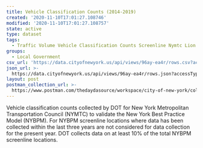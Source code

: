 ```yaml
---
title: Vehicle Classification Counts (2014-2019)
created: '2020-11-10T17:01:27.108746'
modified: '2020-11-10T17:01:27.108757'
state: active
type: dataset
tags:
  - Traffic Volume Vehicle Classification Counts Screenline Nymtc Lion
groups:
  - Local Government
csv_url: 'https://data.cityofnewyork.us/api/views/96ay-ea4r/rows.csv?accessType=DOWNLOAD'
json_url: >-
  https://data.cityofnewyork.us/api/views/96ay-ea4r/rows.json?accessType=DOWNLOAD
layout: post
postman_collection_url: >-
  https://www.postman.com/thedaydasource/workspace/city-of-new-york/collection/15909983-c8624472-8e82-488b-b593-8544138a1d26
---
```

Vehicle classification counts collected by DOT for New York Metropolitan Transportation Council (NYMTC) to validate the New York Best Practice Model (NYBPM). For NYBPM screenline locations where data has been collected within the last three years are not considered for data collection for the present year. DOT collects data on at least 10% of the total NYBPM screenline locations.

